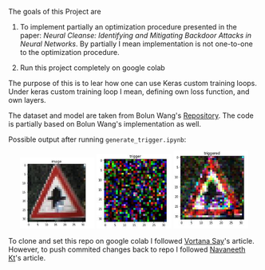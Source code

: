 The goals of this Project are 

1. To implement partially an optimization procedure presented in the
paper: _Neural Cleanse: Identifying and Mitigating Backdoor Attacks in Neural Networks_. 
By partially I mean implementation is not one-to-one to the optimization procedure. 

2. Run this project completely on google colab

The purpose of this is to lear how one can use Keras custom training loops. 
Under keras custom training loop I mean, defining own loss function, and own layers.

The dataset and model are taken from Bolun Wang's [Repository](https://github.com/bolunwang/backdoor). 
The code is partially based on Bolun Wang's implementation as well.

Possible output after running `generate_trigger.ipynb`:

<p align="center">
  <img src="./images/traffic_sign.JPG" width="150" />
  <img src="./images/trigger.JPG" width="150" /> 
  <img src="./images/triggered.JPG" width="150" />
</p>

To clone and set this repo on google colab I followed [Vortana Say](https://towardsdatascience.com/google-drive-google-colab-github-dont-just-read-do-it-5554d5824228)'s article.
However, to push commited changes back to repo I followed [Navaneeth Kt](https://medium.com/@navan0/how-to-push-files-into-github-from-google-colab-379fd0077aa8)'s article.